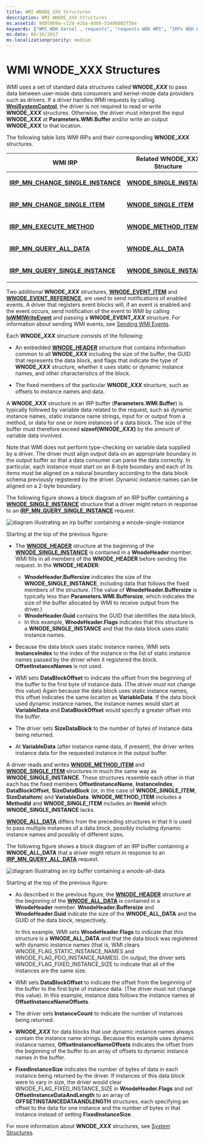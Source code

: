 ```yaml
---
title: WMI WNODE_XXX Structures
description: WMI WNODE_XXX Structures
ms.assetid: 9d059b9a-c129-42ba-8db6-53480003f56e
keywords: ["WMI WDK kernel , requests", "requests WDK WMI", "IRPs WDK WMI", "WNODE_XXX structures"]
ms.date: 06/16/2017
ms.localizationpriority: medium
---
```


# WMI WNODE\_XXX Structures





WMI uses a set of standard data structures called **WNODE\_*XXX*** to pass data between user-mode data consumers and kernel-mode data providers such as drivers. If a driver handles WMI requests by calling [**WmiSystemControl**](https://docs.microsoft.com/windows-hardware/drivers/ddi/wmilib/nf-wmilib-wmisystemcontrol), the driver is not required to read or write **WNODE\_*XXX*** structures. Otherwise, the driver must interpret the input **WNODE\_*XXX*** at **Parameters.WMI.Buffer** and/or write an output **WNODE\_*XXX*** to that location.

The following table lists WMI IRPs and their corresponding **WNODE\_*XXX*** structures.

<table>
<colgroup>
<col width="50%" />
<col width="50%" />
</colgroup>
<thead>
<tr class="header">
<th>WMI IRP</th>
<th>Related WNODE_XXX Structure</th>
</tr>
</thead>
<tbody>
<tr class="odd">
<td><p><a href="https://docs.microsoft.com/windows-hardware/drivers/kernel/irp-mn-change-single-instance" data-raw-source="[&lt;strong&gt;IRP_MN_CHANGE_SINGLE_INSTANCE&lt;/strong&gt;](https://docs.microsoft.com/windows-hardware/drivers/kernel/irp-mn-change-single-instance)"><strong>IRP_MN_CHANGE_SINGLE_INSTANCE</strong></a></p></td>
<td><p><a href="https://docs.microsoft.com/windows-hardware/drivers/ddi/wmistr/ns-wmistr-tagwnode_single_instance" data-raw-source="[&lt;strong&gt;WNODE_SINGLE_INSTANCE&lt;/strong&gt;](https://docs.microsoft.com/windows-hardware/drivers/ddi/wmistr/ns-wmistr-tagwnode_single_instance)"><strong>WNODE_SINGLE_INSTANCE</strong></a></p></td>
</tr>
<tr class="even">
<td><p><a href="https://docs.microsoft.com/windows-hardware/drivers/kernel/irp-mn-change-single-item" data-raw-source="[&lt;strong&gt;IRP_MN_CHANGE_SINGLE_ITEM&lt;/strong&gt;](https://docs.microsoft.com/windows-hardware/drivers/kernel/irp-mn-change-single-item)"><strong>IRP_MN_CHANGE_SINGLE_ITEM</strong></a></p></td>
<td><p><a href="https://docs.microsoft.com/windows-hardware/drivers/ddi/wmistr/ns-wmistr-tagwnode_single_item" data-raw-source="[&lt;strong&gt;WNODE_SINGLE_ITEM&lt;/strong&gt;](https://docs.microsoft.com/windows-hardware/drivers/ddi/wmistr/ns-wmistr-tagwnode_single_item)"><strong>WNODE_SINGLE_ITEM</strong></a></p></td>
</tr>
<tr class="odd">
<td><p><a href="https://docs.microsoft.com/windows-hardware/drivers/kernel/irp-mn-execute-method" data-raw-source="[&lt;strong&gt;IRP_MN_EXECUTE_METHOD&lt;/strong&gt;](https://docs.microsoft.com/windows-hardware/drivers/kernel/irp-mn-execute-method)"><strong>IRP_MN_EXECUTE_METHOD</strong></a></p></td>
<td><p><a href="https://docs.microsoft.com/windows-hardware/drivers/ddi/wmistr/ns-wmistr-tagwnode_method_item" data-raw-source="[&lt;strong&gt;WNODE_METHOD_ITEM&lt;/strong&gt;](https://docs.microsoft.com/windows-hardware/drivers/ddi/wmistr/ns-wmistr-tagwnode_method_item)"><strong>WNODE_METHOD_ITEM</strong></a></p></td>
</tr>
<tr class="even">
<td><p><a href="https://docs.microsoft.com/windows-hardware/drivers/kernel/irp-mn-query-all-data" data-raw-source="[&lt;strong&gt;IRP_MN_QUERY_ALL_DATA&lt;/strong&gt;](https://docs.microsoft.com/windows-hardware/drivers/kernel/irp-mn-query-all-data)"><strong>IRP_MN_QUERY_ALL_DATA</strong></a></p></td>
<td><p><a href="https://docs.microsoft.com/windows-hardware/drivers/ddi/wmistr/ns-wmistr-tagwnode_all_data" data-raw-source="[&lt;strong&gt;WNODE_ALL_DATA&lt;/strong&gt;](https://docs.microsoft.com/windows-hardware/drivers/ddi/wmistr/ns-wmistr-tagwnode_all_data)"><strong>WNODE_ALL_DATA</strong></a></p></td>
</tr>
<tr class="odd">
<td><p><a href="https://docs.microsoft.com/windows-hardware/drivers/kernel/irp-mn-query-single-instance" data-raw-source="[&lt;strong&gt;IRP_MN_QUERY_SINGLE_INSTANCE&lt;/strong&gt;](https://docs.microsoft.com/windows-hardware/drivers/kernel/irp-mn-query-single-instance)"><strong>IRP_MN_QUERY_SINGLE_INSTANCE</strong></a></p></td>
<td><p><a href="https://docs.microsoft.com/windows-hardware/drivers/ddi/wmistr/ns-wmistr-tagwnode_single_instance" data-raw-source="[&lt;strong&gt;WNODE_SINGLE_INSTANCE&lt;/strong&gt;](https://docs.microsoft.com/windows-hardware/drivers/ddi/wmistr/ns-wmistr-tagwnode_single_instance)"><strong>WNODE_SINGLE_INSTANCE</strong></a></p></td>
</tr>
</tbody>
</table>

 

Two additional **WNODE\_*XXX*** structures, [**WNODE\_EVENT\_ITEM**](https://docs.microsoft.com/windows-hardware/drivers/ddi/wmistr/ns-wmistr-tagwnode_event_item) and [**WNODE\_EVENT\_REFERENCE**](https://docs.microsoft.com/windows-hardware/drivers/ddi/wmistr/ns-wmistr-tagwnode_event_reference), are used to send notifications of enabled events. A driver that registers event blocks will, if an event is enabled and the event occurs, send notification of the event to WMI by calling [**IoWMIWriteEvent**](https://docs.microsoft.com/windows-hardware/drivers/ddi/wdm/nf-wdm-iowmiwriteevent) and passing a **WNODE\_EVENT\_*XXX*** structure. For information about sending WMI events, see [Sending WMI Events](sending-wmi-events.md).

Each **WNODE\_*XXX*** structure consists of the following:

- An embedded [**WNODE\_HEADER**](https://docs.microsoft.com/windows-hardware/drivers/ddi/wmistr/ns-wmistr-_wnode_header) structure that contains information common to all **WNODE\_*XXX*** including the size of the buffer, the GUID that represents the data block, and flags that indicate the type of **WNODE\_*XXX*** structure, whether it uses static or dynamic instance names, and other characteristics of the block.

- The fixed members of the particular **WNODE\_*XXX*** structure, such as offsets to instance names and data.

A **WNODE\_*XXX*** structure in an IRP buffer (**Parameters.WMI.Buffer**) is typically followed by variable data related to the request, such as dynamic instance names, static instance name strings, input for or output from a method, or data for one or more instances of a data block. The size of the buffer must therefore exceed **sizeof(WNODE\_*XXX*)** by the amount of variable data involved.

Note that WMI does not perform type-checking on variable data supplied by a driver. The driver must align output data on an appropriate boundary in the output buffer so that a data consumer can parse the data correctly. In particular, each instance must start on an 8-byte boundary and each of its items must be aligned on a natural boundary according to the data block schema previously registered by the driver. Dynamic instance names can be aligned on a 2-byte boundary.

The following figure shows a block diagram of an IRP buffer containing a [**WNODE\_SINGLE\_INSTANCE**](https://docs.microsoft.com/windows-hardware/drivers/ddi/wmistr/ns-wmistr-tagwnode_single_instance) structure that a driver might return in response to an [**IRP\_MN\_QUERY\_SINGLE\_INSTANCE**](https://docs.microsoft.com/windows-hardware/drivers/kernel/irp-mn-query-single-instance) request.

![diagram illustrating an irp buffer containing a wnode\-single\-instance](images/wnode-single-instance.png)

Starting at the top of the previous figure:

-   The [**WNODE\_HEADER**](https://docs.microsoft.com/windows-hardware/drivers/ddi/wmistr/ns-wmistr-_wnode_header) structure at the beginning of the [**WNODE\_SINGLE\_INSTANCE**](https://docs.microsoft.com/windows-hardware/drivers/ddi/wmistr/ns-wmistr-tagwnode_single_instance) is contained in a **WnodeHeader** member. WMI fills in all members of the **WNODE\_HEADER** before sending the request. In the **WNODE\_HEADER**:

    -   **WnodeHeader.Buffersize** indicates the size of the **WNODE\_SINGLE\_INSTANCE**, including data that follows the fixed members of the structure. (The value of **WnodeHeader.Buffersize** is typically less than **Parameters.WMI.Buffersize**, which indicates the size of the buffer allocated by WMI to receive output from the driver.)
    -   **WnodeHeader.Guid** contains the GUID that identifies the data block.
    -   In this example, **WnodeHeader.Flags** indicates that this structure is a **WNODE\_SINGLE\_INSTANCE** and that the data block uses static instance names.
-   Because the data block uses static instance names, WMI sets **InstanceIndex** to the index of the instance in the list of static instance names passed by the driver when it registered the block. **OffsetInstanceNames** is not used.

-   WMI sets **DataBlockOffset** to indicate the offset from the beginning of the buffer to the first byte of instance data. (The driver must not change this value) Again because the data block uses static instance names, this offset indicates the same location as **VariableData**. If the data block used dynamic instance names, the instance names would start at **VariableData** and **DataBlockOffset** would specify a greater offset into the buffer.

-   The driver sets **SizeDataBlock** to the number of bytes of instance data being returned.

-   At **VariableData** (after instance name data, if present), the driver writes instance data for the requested instance in the output buffer.

A driver reads and writes [**WNODE\_METHOD\_ITEM**](https://docs.microsoft.com/windows-hardware/drivers/ddi/wmistr/ns-wmistr-tagwnode_method_item) and [**WNODE\_SINGLE\_ITEM**](https://docs.microsoft.com/windows-hardware/drivers/ddi/wmistr/ns-wmistr-tagwnode_single_item) structures in much the same way as **WNODE\_SINGLE\_INSTANCE**. These structures resemble each other in that each has the fixed members **OffsetInstanceName**, **InstanceIndex**, **DataBlockOffset**, **SizeDataBlock** (or, in the case of **WNODE\_SINGLE\_ITEM**, **SizeDataItem**) and **VariableData**. **WNODE\_METHOD\_ITEM** includes a **MethodId** and **WNODE\_SINGLE\_ITEM** includes an **ItemId** which **WNODE\_SINGLE\_INSTANCE** lacks.

[**WNODE\_ALL\_DATA**](https://docs.microsoft.com/windows-hardware/drivers/ddi/wmistr/ns-wmistr-tagwnode_all_data) differs from the preceding structures in that it is used to pass multiple instances of a data block, possibly including dynamic instance names and possibly of different sizes.

The following figure shows a block diagram of an IRP buffer containing a **WNODE\_ALL\_DATA** that a driver might return in response to an [**IRP\_MN\_QUERY\_ALL\_DATA**](https://docs.microsoft.com/windows-hardware/drivers/kernel/irp-mn-query-all-data) request.

![diagram illustrating an irp buffer containing a wnode\-all\-data](images/wnode-all-data.png)

Starting at the top of the previous figure:

- As described in the previous figure, the [**WNODE\_HEADER**](https://docs.microsoft.com/windows-hardware/drivers/ddi/wmistr/ns-wmistr-_wnode_header) structure at the beginning of the [**WNODE\_ALL\_DATA**](https://docs.microsoft.com/windows-hardware/drivers/ddi/wmistr/ns-wmistr-tagwnode_all_data) is contained in a **WnodeHeader** member. **WnodeHeader.Buffersize** and **WnodeHeader.Guid** indicate the size of the **WNODE\_ALL\_DATA** and the GUID of the data block, respectively.

  In this example, WMI sets **WnodeHeader.Flags** to indicate that this structure is a **WNODE\_ALL\_DATA** and that the data block was registered with dynamic instance names (that is, WMI clears WNODE\_FLAG\_STATIC\_INSTANCE\_NAMES and WNODE\_FLAG\_PDO\_INSTANCE\_NAMES). On output, the driver sets WNODE\_FLAG\_FIXED\_INSTANCE\_SIZE to indicate that all of the instances are the same size.

- WMI sets **DataBlockOffset** to indicate the offset from the beginning of the buffer to the first byte of instance data. (The driver must not change this value). In this example, instance data follows the instance names at **OffsetInstanceNameOffsets**.

- The driver sets **InstanceCount** to indicate the number of instances being returned.

- **WNODE\_*XXX*** for data blocks that use dynamic instance names always contain the instance name strings. Because this example uses dynamic instance names, **OffsetInstanceNameOffsets** indicates the offset from the beginning of the buffer to an array of offsets to dynamic instance names in the buffer.

- **FixedInstanceSize** indicates the number of bytes of data in each instance being returned by the driver. If instances of this data block were to vary in size, the driver would clear WNODE\_FLAG\_FIXED\_INSTANCE\_SIZE in **WnodeHeader.Flags** and set **OffsetInstanceDataAndLength** to an array of **OFFSETINSTANCEDATAANDLENGTH** structures, each specifying an offset to the data for one instance and the number of bytes in that instance instead of setting **FixedInstanceSize**.

For more information about **WNODE\_*XXX*** structures, see [System Structures](https://docs.microsoft.com/windows-hardware/drivers/ddi/index).

 

 




